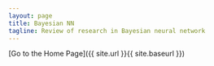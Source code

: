 ```yaml
---
layout: page
title: Bayesian NN
tagline: Review of research in Bayesian neural network
---
```


[Go to the Home Page]({{ site.url }}{{ site.baseurl }})

